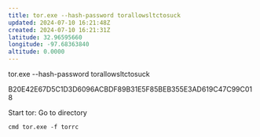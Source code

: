 ```yaml
---
title: tor.exe --hash-password torallowsltctosuck
updated: 2024-07-10 16:21:48Z
created: 2024-07-10 16:21:31Z
latitude: 32.96595660
longitude: -97.68363840
altitude: 0.0000
---
```


tor.exe --hash-password torallowsltctosuck

B20E42E67D5C1D3D6096ACBDF89B31E5F85BEB355E3AD619C47C99C018

Start tor: 
Go to directory

`cmd tor.exe -f torrc`
